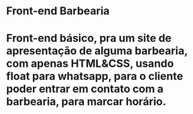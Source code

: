 # Front-end Barbearia
<h1> Front-end básico, pra um site de apresentação de alguma barbearia, com apenas HTML&CSS, usando float para whatsapp, para o cliente poder entrar em contato com a barbearia, para marcar horário.</h1>

<h3>
<img src: "src/assets/CSS/img/1.png"/>
<img src: "src/assets/CSS/img/2.png"/>
<img src: "src/assets/CSS/img/3.png"/>
</h3>
